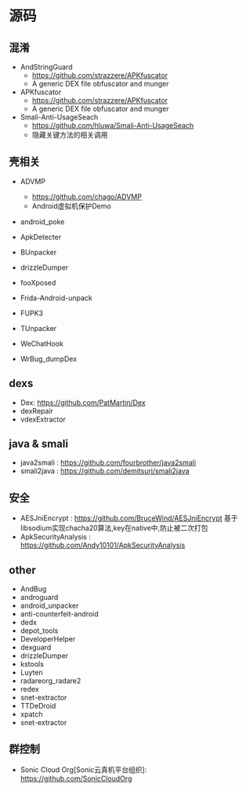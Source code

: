 # 源码

## 混淆

* AndStringGuard
	- https://github.com/strazzere/APKfuscator
	- A generic DEX file obfuscator and munger
* APKfuscator
	- https://github.com/strazzere/APKfuscator
	- A generic DEX file obfuscator and munger
* Smali-Anti-UsageSeach
	- https://github.com/hluwa/Smali-Anti-UsageSeach
	- 隐藏关键方法的相关调用

## 壳相关

* ADVMP
	- https://github.com/chago/ADVMP
	- Android虚拟机保护Demo

* android_poke
* ApkDetecter
* BUnpacker
* drizzleDumper
* fooXposed
* Frida-Android-unpack
* FUPK3
* TUnpacker
* WeChatHook
* WrBug_dumpDex

## dexs

* Dex: https://github.com/PatMartin/Dex
* dexRepair
* vdexExtractor

## java & smali

* java2smali : https://github.com/fourbrother/java2smali
* smali2java : https://github.com/demitsuri/smali2java

## 安全

* AESJniEncrypt : https://github.com/BruceWind/AESJniEncrypt   基于libsodium实现chacha20算法,key在native中,防止被二次打包
* ApkSecurityAnalysis : https://github.com/Andy10101/ApkSecurityAnalysis

## other

* AndBug
* androguard
* android_unpacker
* anti-counterfeit-android
* dedx
* depot_tools
* DeveloperHelper
* dexguard
* drizzleDumper
* kstools
* Luyten
* radareorg_radare2
* redex
* snet-extractor
* TTDeDroid
* xpatch
* snet-extractor



## 群控制

* Sonic Cloud Org[Sonic云真机平台组织]:  https://github.com/SonicCloudOrg
